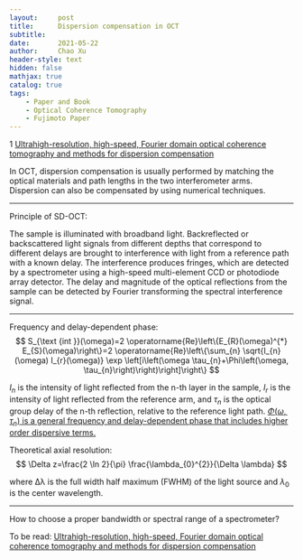```yaml
---
layout:     post
title:      Dispersion compensation in OCT
subtitle:   
date:       2021-05-22
author:     Chao Xu
header-style: text
hidden: false
mathjax: true
catalog: true
tags:
    - Paper and Book
    - Optical Coherence Tomography
    - Fujimoto Paper
---
```


1 [Ultrahigh-resolution, high-speed, Fourier domain optical coherence tomography and methods for dispersion compensation](https://doi.org/10.1364/OPEX.12.002404)

In OCT, dispersion compensation is usually performed by matching the optical materials and path lengths in the two interferometer arms. Dispersion can also be compensated by using numerical techniques. 

---

Principle of SD-OCT: 

The sample is illuminated with broadband light. Backreflected or backscattered light signals from different depths that correspond to different delays are brought to interference with light from a reference path with a known delay. The interference produces fringes, which are detected by a spectrometer using a high-speed multi-element CCD or photodiode array detector. The delay and magnitude of the optical reflections from the sample can be detected by Fourier transforming the spectral interference signal.

---

Frequency and delay-dependent phase:  
$$
S_{\text {int }}(\omega)=2 \operatorname{Re}\left\{E_{R}(\omega)^{*} E_{S}(\omega)\right\}=2 \operatorname{Re}\left\{\sum_{n} \sqrt{I_{n}(\omega) I_{r}(\omega)} \exp \left[i\left(\omega \tau_{n}+\Phi\left(\omega, \tau_{n}\right)\right)\right]\right\}
$$


$I_n$ is the intensity of light reflected from the n-th layer in the sample, $I_r$ is the intensity of light reflected from the reference arm, and $τ_n$ is the optical group delay of the n-th reflection, relative to the reference light path. <u>$Φ(ω,τ_n)$ is a general frequency and delay-dependent phase that includes higher order dispersive terms.</u>  

Theoretical axial resolution:
$$
\Delta z=\frac{2 \ln 2}{\pi} \frac{\lambda_{0}^{2}}{\Delta \lambda}
$$


where ∆λ is the full width half maximum (FWHM) of the light source and $λ_0$ is the center wavelength.  

---

How to choose a proper bandwidth or spectral range of a spectrometer?

To be read: [Ultrahigh-resolution, high-speed, Fourier domain optical coherence tomography and methods for dispersion compensation](https://doi.org/10.1117/1.1482379)

